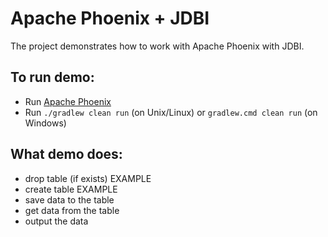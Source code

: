 # Apache Phoenix + JDBI

The project demonstrates how to work with Apache Phoenix with JDBI.

## To run demo:
* Run [Apache Phoenix](https://github.com/xdsoft-java/apache-hbase-phoenix)
* Run ```./gradlew clean run``` (on Unix/Linux) or ```gradlew.cmd clean run``` (on Windows)

## What demo does:
* drop table (if exists) EXAMPLE
* create table EXAMPLE
* save data to the table
* get data from the table
* output the data